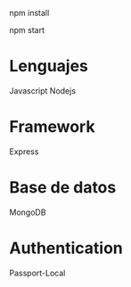 npm install

npm start

# Lenguajes

Javascript
Nodejs

# Framework

Express

# Base de datos

MongoDB

# Authentication

Passport-Local
